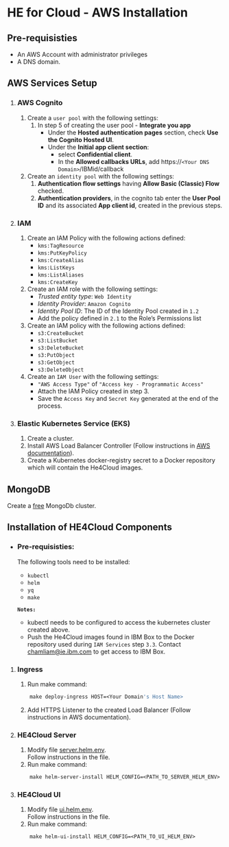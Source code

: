# HE for Cloud - AWS Installation 

## Pre-requisisties
- An AWS Account with administrator privileges
- A DNS domain.

## AWS Services Setup  
1. ### **AWS Cognito**  
    1. Create a `user pool` with the following settings:  
        1.  In step 5 of creating the user pool - **Integrate you app**
            - Under the **Hosted authentication pages** section, check **Use the Cognito Hosted UI**.
            - Under the **Initial app client section**:   
                - select **Confidential client**.
                - In the **Allowed callbacks URLs**, add https://`<Your DNS Domain>`/IBMid/callback
    1. Create an `identity pool` with the following settings:  
        1. **Authentication flow settings** having **Allow Basic (Classic) Flow** checked.
        1. **Authentication providers**, in the cognito tab enter the **User Pool ID** and its associated **App client id**, created in the previous steps.

1. ### **IAM**
    1. Create an IAM Policy with the following actions defined:
        - `kms:TagResource`
        - `kms:PutKeyPolicy`
        - `kms:CreateAlias`
        - `kms:ListKeys`
        - `kms:ListAliases`
        - `kms:CreateKey`  
    1. Create an IAM role with the following settings:
        - *Trusted entity type*: `Web Identity`  
        - *Identity Provider*: `Amazon Cognito`  
        - *Identity Pool ID*: The ID of the Identity Pool created in `1.2`  
        - Add the policy defined in `2.1` to the Role’s Permissions list  
    1. Create an IAM policy with the following actions defined:
        - `s3:CreateBucket`
        - `s3:ListBucket`
        - `s3:DeleteBucket`
        - `s3:PutObject`
        - `s3:GetObject`
        - `s3:DeleteObject`
    1. Create an `IAM User` with the following settings:
        - `"AWS Access Type"` of `"Access key - Programmatic Access"`
        - Attach the IAM Policy created in step 3. 
        - Save the `Access Key` and `Secret Key` generated at the end of the process.

1. ### **Elastic Kubernetes Service (EKS)** 
    1. Create a cluster.
    1. Install AWS Load Balancer Controller (Follow instructions in [AWS documentation](https://docs.aws.amazon.com/eks/latest/userguide/aws-load-balancer-controller.html)).
    1. Create a Kubernetes docker-registry secret to a Docker repository which will contain the He4Cloud images.

## MongoDB
Create a [free](https://www.mongodb.com/cloud/atlas/register) MongoDb cluster.

## Installation of HE4Cloud Components
- ### **Pre-requisisties**:  
   The following tools need to be installed:  
    - `kubectl`
    - `helm`
    - `yq`
    - `make`

   **`Notes:`**      
   - kubectl needs to be configured to access the kubernetes cluster created above.
   - Push the He4Cloud images found in IBM Box to the Docker repository used during `IAM Services` step `3.3`. Contact chamliam@ie.ibm.com to get access to IBM Box.
     
1. ### **Ingress**
   1. Run make command:
   ```makefile
       make deploy-ingress HOST=<Your Domain's Host Name>
   ```
   2. Add HTTPS Listener to the created Load Balancer (Follow instructions in AWS documentation).
1. ### **HE4Cloud Server**  
    1. Modify file [server.helm.env](./server/server.helm.env).  
       Follow instructions in the file.
    1. Run make command:
    ```makefile
        make helm-server-install HELM_CONFIG=<PATH_TO_SERVER_HELM_ENV>
    ```
1. ### **HE4Cloud UI**
    1. Modify file [ui.helm.env](./ui/ui.helm.env).  
       Follow instructions in the file.
    1. Run make command:
    ```makefile
        make helm-ui-install HELM_CONFIG=<PATH_TO_UI_HELM_ENV>
    ```
